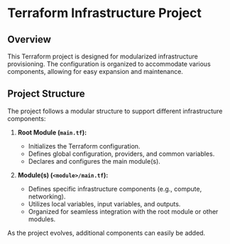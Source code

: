# Terraform Infrastructure Project

## Overview

This Terraform project is designed for modularized infrastructure provisioning. The configuration is organized to accommodate various components, allowing for easy expansion and maintenance.

## Project Structure

The project follows a modular structure to support different infrastructure components:

1. **Root Module (`main.tf`):**
   - Initializes the Terraform configuration.
   - Defines global configuration, providers, and common variables.
   - Declares and configures the main module(s).

2. **Module(s) (`<module>/main.tf`):**
   - Defines specific infrastructure components (e.g., compute, networking).
   - Utilizes local variables, input variables, and outputs.
   - Organized for seamless integration with the root module or other modules.

As the project evolves, additional components can easily be added.
